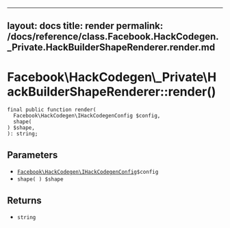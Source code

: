 
***

layout: docs
title: render
permalink: /docs/reference/class.Facebook.HackCodegen._Private.HackBuilderShapeRenderer.render.md
---







# Facebook\\HackCodegen\\_Private\\HackBuilderShapeRenderer::render()




``` Hack
final public function render(
  Facebook\HackCodegen\IHackCodegenConfig $config,
  shape(
) $shape,
): string;
```




## Parameters




* [` Facebook\HackCodegen\IHackCodegenConfig `](<interface.Facebook.HackCodegen.IHackCodegenConfig.md>)`` $config ``
* ` shape( ) $shape `




## Returns




- ` string `